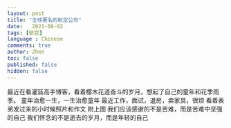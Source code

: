 ```yaml
---
layout: post
title: "全球著名的航空公司"
date:   2021-08-02
tags: [航空]
language : Chinese
comments: true
author: Zhen
toc: false
published: false
hidden: false
---
```


最近在看灌篮高手博客，看着樱木花道奋斗的岁月，想起了自己的童年和花季雨季。
童年治愈一生，一生治愈童年
最近工作，面试，退房，卖家具，很烦
看着表弟发过来的小时候照片和作文 附上图
我们应该感谢的不是苦难，而是苦难中坚强的自己
我们怀念的不是逝去的岁月，而是年轻的自己

<!--stackedit_data:
eyJoaXN0b3J5IjpbNzE1ODQzMjI1XX0=
-->